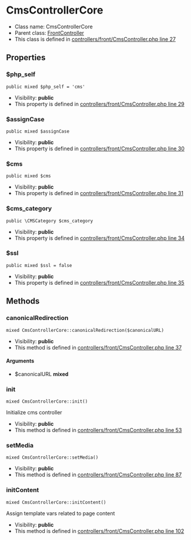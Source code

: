 CmsControllerCore
===============






* Class name: CmsControllerCore
* Parent class: [FrontController](FrontControllerCore)
* This class is defined in [controllers/front/CmsController.php line 27](https://github.com/PrestaShop/PrestaShop/blob/1.6.1.1/controllers/front/CmsController.php#L27)





Properties
----------


### $php_self

    public mixed $php_self = 'cms'





* Visibility: **public**
* This property is defined in [controllers/front/CmsController.php line 29](https://github.com/PrestaShop/PrestaShop/blob/1.6.1.1/controllers/front/CmsController.php#29)


### $assignCase

    public mixed $assignCase





* Visibility: **public**
* This property is defined in [controllers/front/CmsController.php line 30](https://github.com/PrestaShop/PrestaShop/blob/1.6.1.1/controllers/front/CmsController.php#30)


### $cms

    public mixed $cms





* Visibility: **public**
* This property is defined in [controllers/front/CmsController.php line 31](https://github.com/PrestaShop/PrestaShop/blob/1.6.1.1/controllers/front/CmsController.php#31)


### $cms_category

    public \CMSCategory $cms_category





* Visibility: **public**
* This property is defined in [controllers/front/CmsController.php line 34](https://github.com/PrestaShop/PrestaShop/blob/1.6.1.1/controllers/front/CmsController.php#34)


### $ssl

    public mixed $ssl = false





* Visibility: **public**
* This property is defined in [controllers/front/CmsController.php line 35](https://github.com/PrestaShop/PrestaShop/blob/1.6.1.1/controllers/front/CmsController.php#35)


Methods
-------


### canonicalRedirection

    mixed CmsControllerCore::canonicalRedirection($canonicalURL)





* Visibility: **public**
* This method is defined in [controllers/front/CmsController.php line 37](https://github.com/PrestaShop/PrestaShop/blob/1.6.1.1/controllers/front/CmsController.php#37)


#### Arguments
* $canonicalURL **mixed**



### init

    mixed CmsControllerCore::init()

Initialize cms controller



* Visibility: **public**
* This method is defined in [controllers/front/CmsController.php line 53](https://github.com/PrestaShop/PrestaShop/blob/1.6.1.1/controllers/front/CmsController.php#53)




### setMedia

    mixed CmsControllerCore::setMedia()





* Visibility: **public**
* This method is defined in [controllers/front/CmsController.php line 87](https://github.com/PrestaShop/PrestaShop/blob/1.6.1.1/controllers/front/CmsController.php#87)




### initContent

    mixed CmsControllerCore::initContent()

Assign template vars related to page content



* Visibility: **public**
* This method is defined in [controllers/front/CmsController.php line 102](https://github.com/PrestaShop/PrestaShop/blob/1.6.1.1/controllers/front/CmsController.php#102)



